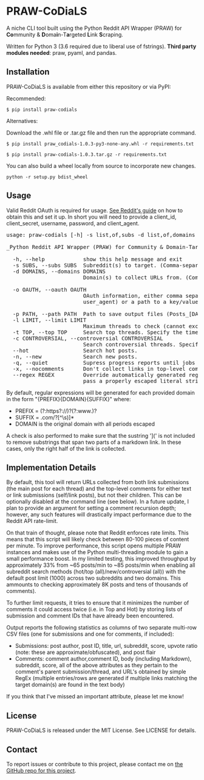 # PRAW-CoDiaLS

A niche CLI tool built using the Python Reddit API Wrapper (PRAW) for **Co**mmunity & **D**oma**i**n-T**a**rgeted **L**ink **S**craping.

Written for Python 3 (3.6 required due to liberal use of fstrings). **Third party modules needed**: praw, pyaml, and pandas.

## Installation

PRAW-CoDiaLS is available from either this repository or via PyPI:

Recommended:

```
$ pip install praw-codials
```

Alternatives:

Download the .whl file or .tar.gz file and then run the appropriate command.

```
$ pip install praw_codials-1.0.3-py3-none-any.whl -r requirements.txt
```

```
$ pip install praw-codials-1.0.3.tar.gz -r requirements.txt
```

You can also build a wheel locally from source to incorporate new changes.

```
python -r setup.py bdist_wheel
```

## Usage

Valid Reddit OAuth is required for usage. [See Reddit's guide](https://github.com/reddit-archive/reddit/wiki/OAuth2-Quick-Start-Example) on how to obtain this and set it up. In short you will need to provide a client_id, client_secret, username, password, and client_agent.

<pre>
usage: praw-codials [-h] -s list,of,subs -d list,of,domains -o client_id,client_secret,password,username,user_agent [-p PATH] /path/to/save/output/ [-l LIMIT] #of posts to search [--new] [--controversial] [--hot] [--top] [--quiet] [--nocomments]

_Python Reddit API Wrapper (PRAW) for Community & Domain-Targeted Link Scraping._

  -h, --help            show this help message and exit
  -s SUBS, --subs SUBS  Subreddit(s) to target. (Comma-separate multiples)
  -d DOMAINS, --domains DOMAINS
                        Domain(s) to collect URLs from. (Comma-separate multiples)

  -o OAUTH, --oauth OAUTH
                        OAuth information, either comma separated values in order (client_id, client_secret, password, username, 
                        user_agent) or a path to a key/value file in YAML format.
 
  -p PATH, --path PATH  Path to save output files (Posts_[DATETIME].csv and Posts_[DATETIME].csv. Default: working directory
  -l LIMIT, --limit LIMIT
                        Maximum threads to check (cannot exceed 1000).
  -t TOP, --top TOP     Search top threads. Specify the timeframe to consider (hour, day, week, month, year, all)
  -c CONTROVERSIAL, --controversial CONTROVERSIAL
                        Search controversial threads. Specify the timeframe to consider (hour, day, week, month, year, all)
  --hot                 Search hot posts.
  -n, --new             Search new posts.
  -q, --quiet           Supress progress reports until jobs are complete.
  -x, --nocomments      Don't collect links in top-level commentsReduces performance limitations caused by the Reddit API
  --regex REGEX         Override automatically generated regular expressions. NOTE: Assumes escape characters are provided in such as way that the shell
                        pass a properly escaped literal string to python.
</pre>

By default, regular expressions will be generated for each provided domain in the form "{PREFIX}{DOMAIN}{SUFFIX}" where:
* PREFIX = (?:https?:\/\/)?(?:www\.)?
* SUFFIX = \.com\/?[^\s\)]*
* DOMAIN is the original domain with all periods escaped

A check is also performed to make sure that the sustring ']\(' is not included to remove substrings that span two parts of a markdown link. In these cases, only the right half of the link is collected.

## Implementation Details
By default, this tool will return URLs collected from both link submissions (the main post for each thread) and the top-level comments for either text or link submissions (self/link posts), but not their children. This can be optionally disabled at the command line (see below). In a future update, I plan to provide an argument for setting a comment recursion depth; however, any such features will drastically impact performance due to the Reddit API rate-limit.

On that train of thought, please note that Reddit enforces rate limits. This means that this script will likely check between 80-100 pieces of content per minute. To improve performance, this script opens multiple PRAW instances and makes use of the Python multi-threading module to gain a small performance boost. In my limited testing, this improved throughput by approximately 33% from ~65 posts/min to ~85 posts/min when enabling all subreddit search methods (hot/top (all)/new/controversial (all)) with the default post limit (1000) across two subreddits and two domains. This ammounts to checking approximately 8K posts and tens of thousands of comments).

To further limit requests, it tries to ensure that it minimizes the number of comments it could access twice (i.e. in Top and Hot) by storing lists of submission and comment IDs that have already been encountered.

Output reports the following statistics as columns of two separate multi-row CSV files (one for submissions and one for comments, if included):

* Submissions: post author, post ID, title, url, subreddit, score, upvote ratio (note: these are approximate/obfuscated), and post flair
* Comments: comment author,comment ID, body (including Markdown), subreddit, score, all of the above attributes as they pertain to the comment's parent submission/thread, and URL's obtained by simple RegEx (multiple entries/rows are generated if multiple links matching the target domain(s) are found in the text body)

If you think that I've missed an important attribute, please let me know!


## License

PRAW-CoDiaLS is released under the MIT License. See LICENSE for details.


## Contact

To report issues or contribute to this project, please contact me on [the GitHub repo for this project](http://github.com/nkuehnle/praw-codials).
